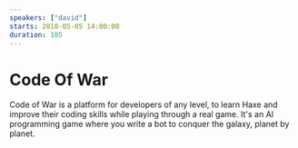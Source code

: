 ```yaml
---
speakers: ["david"]
starts: 2018-05-05 14:00:00
duration: 105
---
```


# Code Of War

Code of War is a platform for developers of any level, to learn Haxe and improve their coding skills while playing through a real game. It's an AI programming game where you write a bot to conquer the galaxy, planet by planet. 